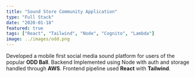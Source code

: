 ```yaml
---
title: "Sound Store Community Application"
type: "Full Stack"
date: "2020-01-18"
featured: true
tags: ["React", "Tailwind", "Node", "Cognito", "Lambda"]
image: ../images/odd.png
---
```


Developed a mobile first social media sound platform for users of the popular **ODD Ball**.
Backend Implemented using Node with auth and storage handled through **AWS**. Frontend pipeline used **React** with **Tailwind**.
